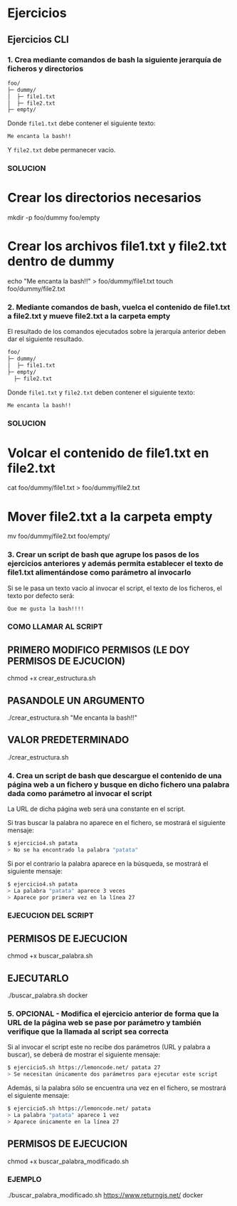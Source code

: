 # Ejercicios

## Ejercicios CLI

### 1. Crea mediante comandos de bash la siguiente jerarquía de ficheros y directorios

```bash
foo/
├─ dummy/
│  ├─ file1.txt
│  ├─ file2.txt
├─ empty/
```

Donde `file1.txt` debe contener el siguiente texto:

```bash
Me encanta la bash!!
```

Y `file2.txt` debe permanecer vacío.

### SOLUCION
# Crear los directorios necesarios
mkdir -p foo/dummy foo/empty

# Crear los archivos file1.txt y file2.txt dentro de dummy
echo "Me encanta la bash!!" > foo/dummy/file1.txt
touch foo/dummy/file2.txt



### 2. Mediante comandos de bash, vuelca el contenido de file1.txt a file2.txt y mueve file2.txt a la carpeta empty

El resultado de los comandos ejecutados sobre la jerarquía anterior deben dar el siguiente resultado.

```bash
foo/
├─ dummy/
│  ├─ file1.txt
├─ empty/
  ├─ file2.txt
```

Donde `file1.txt` y `file2.txt` deben contener el siguiente texto:

```bash
Me encanta la bash!!
```

### SOLUCION

# Volcar el contenido de file1.txt en file2.txt
cat foo/dummy/file1.txt > foo/dummy/file2.txt

# Mover file2.txt a la carpeta empty
mv foo/dummy/file2.txt foo/empty/



### 3. Crear un script de bash que agrupe los pasos de los ejercicios anteriores y además permita establecer el texto de file1.txt alimentándose como parámetro al invocarlo

Si se le pasa un texto vacío al invocar el script, el texto de los ficheros, el texto por defecto será:

```bash
Que me gusta la bash!!!!
```


### COMO LLAMAR AL SCRIPT
## PRIMERO MODIFICO PERMISOS (LE DOY PERMISOS DE EJCUCION)

chmod +x crear_estructura.sh

## PASANDOLE UN ARGUMENTO

./crear_estructura.sh "Me encanta la bash!!"

## VALOR PREDETERMINADO

./crear_estructura.sh


### 4. Crea un script de bash que descargue el contenido de una página web a un fichero y busque en dicho fichero una palabra dada como parámetro al invocar el script

La URL de dicha página web será una constante en el script.

Si tras buscar la palabra no aparece en el fichero, se mostrará el siguiente mensaje:

```bash
$ ejercicio4.sh patata
> No se ha encontrado la palabra "patata"
```

Si por el contrario la palabra aparece en la búsqueda, se mostrará el siguiente mensaje:

```bash
$ ejercicio4.sh patata
> La palabra "patata" aparece 3 veces
> Aparece por primera vez en la línea 27
```

### EJECUCION DEL SCRIPT

## PERMISOS DE EJECUCION

chmod +x buscar_palabra.sh

## EJECUTARLO

./buscar_palabra.sh docker



### 5. OPCIONAL - Modifica el ejercicio anterior de forma que la URL de la página web se pase por parámetro y también verifique que la llamada al script sea correcta

Si al invocar el script este no recibe dos parámetros (URL y palabra a buscar), se deberá de mostrar el siguiente mensaje:

```bash
$ ejercicio5.sh https://lemoncode.net/ patata 27
> Se necesitan únicamente dos parámetros para ejecutar este script
```

Además, si la palabra sólo se encuentra una vez en el fichero, se mostrará el siguiente mensaje:

```bash
$ ejercicio5.sh https://lemoncode.net/ patata
> La palabra "patata" aparece 1 vez
> Aparece únicamente en la línea 27
```

## PERMISOS DE EJECUCION

chmod +x buscar_palabra_modificado.sh

### EJEMPLO

./buscar_palabra_modificado.sh https://www.returngis.net/ docker
